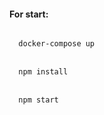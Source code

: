 <h4>For start:</h4>
<code>
  docker-compose up
</code><br>
<code>
  npm install
</code><br>
<code>
  npm start
</code>
